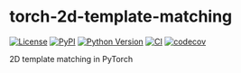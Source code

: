 # torch-2d-template-matching

[![License](https://img.shields.io/pypi/l/torch-2d-template-matching.svg?color=green)](https://github.com/jdickerson95/torch-2d-template-matching/raw/main/LICENSE)
[![PyPI](https://img.shields.io/pypi/v/torch-2d-template-matching.svg?color=green)](https://pypi.org/project/torch-2d-template-matching)
[![Python Version](https://img.shields.io/pypi/pyversions/torch-2d-template-matching.svg?color=green)](https://python.org)
[![CI](https://github.com/jdickerson95/torch-2d-template-matching/actions/workflows/ci.yml/badge.svg)](https://github.com/jdickerson95/torch-2d-template-matching/actions/workflows/ci.yml)
[![codecov](https://codecov.io/gh/jdickerson95/torch-2d-template-matching/branch/main/graph/badge.svg)](https://codecov.io/gh/jdickerson95/torch-2d-template-matching)

2D template matching in PyTorch
